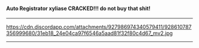 #### Auto Registrator xyliase CRACKED!!! do not buy that shit!

_____________________________________________________________
https://cdn.discordapp.com/attachments/927986974340579411/928610787356999680/31eb18_24e04ca97f6546a5aad81f32f80c4d67_mv2.jpg
_____________________________________________________________

